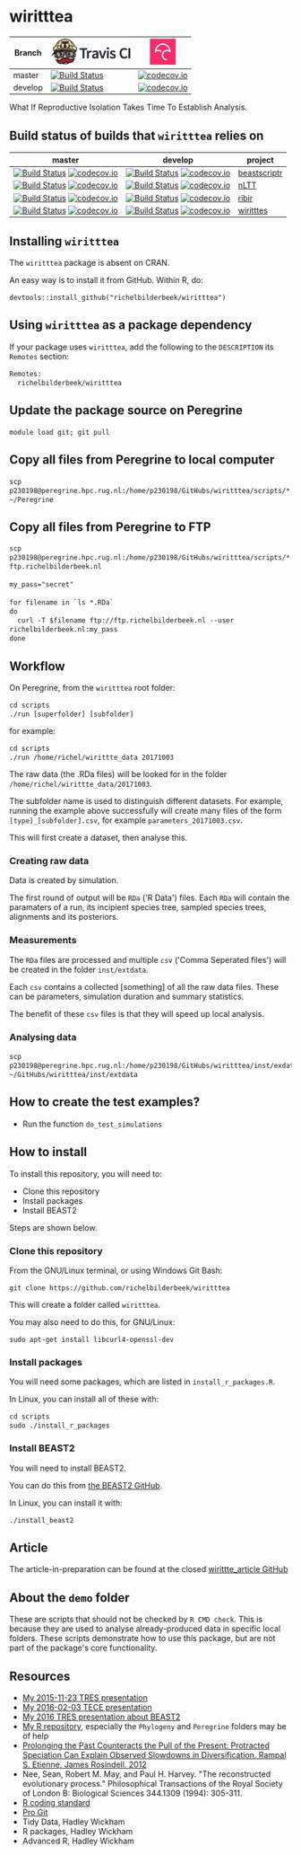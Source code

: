 # wiritttea

Branch|[![Travis CI logo](TravisCI.png)](https://travis-ci.org)|[![Codecov logo](Codecov.png)](https://www.codecov.io)
---|---|---
master|[![Build Status](https://travis-ci.org/richelbilderbeek/wiritttea.svg?branch=master)](https://travis-ci.org/richelbilderbeek/wiritttea)|[![codecov.io](https://codecov.io/github/richelbilderbeek/wiritttea/coverage.svg?branch=master)](https://codecov.io/github/richelbilderbeek/wiritttea/branch/master)
develop|[![Build Status](https://travis-ci.org/richelbilderbeek/wiritttea.svg?branch=develop)](https://travis-ci.org/richelbilderbeek/wiritttea)|[![codecov.io](https://codecov.io/github/richelbilderbeek/wiritttea/coverage.svg?branch=develop)](https://codecov.io/github/richelbilderbeek/wiritttea/branch/develop)

What If Reproductive Isolation Takes Time To Establish Analysis.

## Build status of builds that `wiritttea` relies on

master|develop|project
---|---|---
[![Build Status](https://travis-ci.org/richelbilderbeek/beastscriptr.svg?branch=master)](https://travis-ci.org/richelbilderbeek/beastscriptr) [![codecov.io](https://codecov.io/github/richelbilderbeek/beastscriptr/coverage.svg?branch=master)](https://codecov.io/github/richelbilderbeek/beastscriptr?branch=master) | [![Build Status](https://travis-ci.org/richelbilderbeek/beastscriptr.svg?branch=develop)](https://travis-ci.org/richelbilderbeek/beastscriptr) [![codecov.io](https://codecov.io/github/richelbilderbeek/beastscriptr/coverage.svg?branch=master)](https://codecov.io/github/richelbilderbeek/beastscriptr?branch=master) | [beastscriptr](https://github.com/richelbilderbeek/beastscriptr)
[![Build Status](https://travis-ci.org/richelbilderbeek/nLTT.svg?branch=master)](https://travis-ci.org/richelbilderbeek/nLTT) [![codecov.io](https://codecov.io/github/richelbilderbeek/nLTT/coverage.svg?branch=master)](https://codecov.io/github/richelbilderbeek/nLTT?branch=master) | [![Build Status](https://travis-ci.org/richelbilderbeek/nLTT.svg?branch=develop)](https://travis-ci.org/richelbilderbeek/nLTT) [![codecov.io](https://codecov.io/github/richelbilderbeek/nLTT/coverage.svg?branch=master)](https://codecov.io/github/richelbilderbeek/nLTT?branch=master) | [nLTT](https://github.com/richelbilderbeek/nLTT)
[![Build Status](https://travis-ci.org/richelbilderbeek/ribir.svg?branch=master)](https://travis-ci.org/richelbilderbeek/ribir) [![codecov.io](https://codecov.io/github/richelbilderbeek/ribir/coverage.svg?branch=master)](https://codecov.io/github/richelbilderbeek/ribir?branch=master) | [![Build Status](https://travis-ci.org/richelbilderbeek/ribir.svg?branch=develop)](https://travis-ci.org/richelbilderbeek/ribir) [![codecov.io](https://codecov.io/github/richelbilderbeek/ribir/coverage.svg?branch=master)](https://codecov.io/github/richelbilderbeek/ribir?branch=master) | [ribir](https://github.com/richelbilderbeek/ribir)
[![Build Status](https://travis-ci.org/richelbilderbeek/wiritttes.svg?branch=master)](https://travis-ci.org/richelbilderbeek/wiritttes) [![codecov.io](https://codecov.io/github/richelbilderbeek/wiritttes/coverage.svg?branch=master)](https://codecov.io/github/richelbilderbeek/wiritttes?branch=master) | [![Build Status](https://travis-ci.org/richelbilderbeek/wiritttes.svg?branch=develop)](https://travis-ci.org/richelbilderbeek/wiritttes) [![codecov.io](https://codecov.io/github/richelbilderbeek/wiritttes/coverage.svg?branch=master)](https://codecov.io/github/richelbilderbeek/wiritttes?branch=master) | [wiritttes](https://github.com/richelbilderbeek/wiritttes)

## Installing `wiritttea`

The `wiritttea` package is absent on CRAN.

An easy way is to install it from GitHub. Within R, do:

```
devtools::install_github("richelbilderbeek/wiritttea")
```

## Using `wiritttea` as a package dependency

If your package uses `wiritttea`, add the following to the `DESCRIPTION` its `Remotes` section:

```
Remotes:
  richelbilderbeek/wiritttea
```

## Update the package source on Peregrine

```
module load git; git pull
```

## Copy all files from Peregrine to local computer

```
scp p230198@peregrine.hpc.rug.nl:/home/p230198/GitHubs/wiritttea/scripts/*.* ~/Peregrine
```

## Copy all files from Peregrine to FTP

```
scp p230198@peregrine.hpc.rug.nl:/home/p230198/GitHubs/wiritttea/scripts/*.RDa ftp.richelbilderbeek.nl

my_pass="secret"

for filename in `ls *.RDa`
do
  curl -T $filename ftp://ftp.richelbilderbeek.nl --user richelbilderbeek.nl:my_pass
done
```

## Workflow

On Peregrine, from the `wiritttea` root folder:

```
cd scripts
./run [superfolder] [subfolder]
```

for example:

```
cd scripts
./run /home/richel/wirittte_data 20171003
```

The raw data (the .RDa files) will be looked for in the folder `/home/richel/wirittte_data/20171003`.

The subfolder name is used to distinguish different datasets. For example, running
the example above successfully will create many files of the form `[type]_[subfolder].csv`,
for example `parameters_20171003.csv`.

This will first create a dataset, then analyse this.

### Creating raw data

Data is created by simulation.

The first round of output will be `RDa` ('R Data') files.
Each `RDa` will contain the paramaters of a run, its incipient species tree, sampled species trees, alignments and its posteriors.

### Measurements

The `RDa` files are processed and multiple `csv` ('Comma Seperated files') will be created in the folder `inst/extdata`.

Each `csv` contains a collected [something] of all the raw data files. These can be parameters, simulation duration
and summary statistics.

The benefit of these `csv` files is that they will speed up local analysis. 

### Analysing data

```
scp p230198@peregrine.hpc.rug.nl:/home/p230198/GitHubs/wiritttea/inst/exdata/*.csv ~/GitHubs/wiritttea/inst/extdata
```

## How to create the test examples?

 * Run the function `do_test_simulations`

## How to install

To install this repository, you will need to:

 * Clone this repository
 * Install packages
 * Install BEAST2

Steps are shown below.

### Clone this repository

From the GNU/Linux terminal, or using Windows Git Bash:

```
git clone https://github.com/richelbilderbeek/wiritttea
```

This will create a folder called `wiritttea`. 

You may also need to do this, for GNU/Linux:

```
sudo apt-get install libcurl4-openssl-dev
```

### Install packages

You will need some packages, which are listed in `install_r_packages.R`.

In Linux, you can install all of these with:

```
cd scripts
sudo ./install_r_packages
```

### Install BEAST2

You will need to install BEAST2. 

You can do this from [the BEAST2 GitHub](https://github.com/CompEvol/beast2).

In Linux, you can install it with:

```
./install_beast2
```

## Article

The article-in-preparation can be found
at the closed [wirittte_article GitHub](https://github.com/richelbilderbeek/wirittte_article)

## About the `demo` folder

These are scripts that should not be checked by `R CMD check`.
This is because they are used to analyse already-produced data in specific
local folders. These scripts demonstrate how to use this package, but are not 
part of the package's core functionality.

## Resources

 * [My 2015-11-23 TRES presentation](https://github.com/richelbilderbeek/Science/blob/master/Bilderbeek20151123TresMeeting/20151123TresMeeting.pdf)
 * [My 2016-02-03 TECE presentation](https://github.com/richelbilderbeek/Science/blob/master/Bilderbeek20160203TeceMeeting/20160203TeceMeeting.pdf)
 * [My 2016 TRES presentation about BEAST2](https://github.com/richelbilderbeek/Science/blob/master/Bilderbeek2016Beast/Bilderbeek2016Beast.pdf)
 * [My R repository](https://github.com/richelbilderbeek/R), especially the `Phylogeny` and `Peregrine` folders may be of help
 * [Prolonging the Past Counteracts the Pull of the Present: Protracted Speciation Can Explain Observed Slowdowns in Diversification. Rampal S. Etienne, James Rosindell. 2012](http://sysbio.oxfordjournals.org/content/61/2/204)
 * Nee, Sean, Robert M. May, and Paul H. Harvey. "The reconstructed evolutionary process." Philosophical Transactions of the Royal Society of London B: Biological Sciences 344.1309 (1994): 305-311.
 * [R coding standard](https://github.com/richelbilderbeek/R-CodingStandard)
 * [Pro Git](https://git-scm.com/book/en/v2)
 * Tidy Data, Hadley Wickham
 * R packages, Hadley Wickham
 * Advanced R, Hadley Wickham
